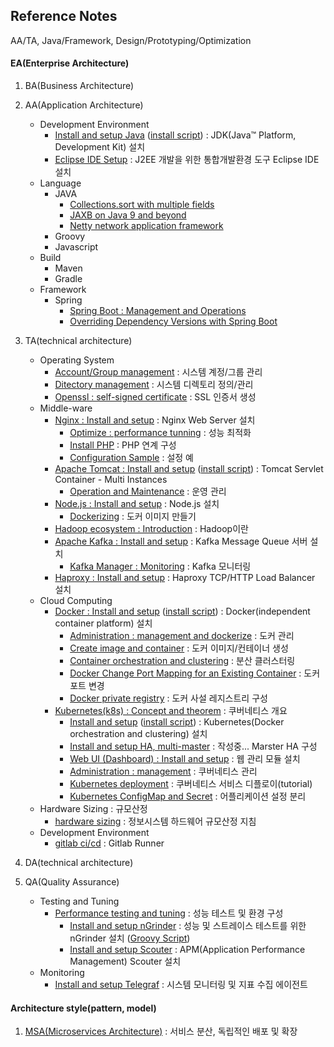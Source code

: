 ## Reference Notes
AA/TA, Java/Framework, Design/Prototyping/Optimization

#### EA(Enterprise Architecture)

1. BA(Business Architecture)

2. AA(Application Architecture)
    * Development Environment
      + [Install and setup Java](architecture.application/java/install.n.setup.jdk.md) ([install script](architecture.application/java/install.n.setup.script.jdk.md)) : JDK(Java™ Platform, Development Kit) 설치
      + [Eclipse IDE Setup](eclipse.ide.setup.md) : J2EE 개발을 위한 통합개발환경 도구 Eclipse IDE 설치
    * Language
      + JAVA
        - [Collections.sort with multiple fields](architecture.application/java/collections.sort.sample.md)
        - [JAXB on Java 9 and beyond](architecture.application/java/jaxb.on.java.9.n.beyond.md)
        - [Netty network application framework](architecture.application/java/netty.nio.network.framework.md)
      + Groovy
      + Javascript
    * Build
      + Maven
      + Gradle
    * Framework
      + Spring
        - [Spring Boot : Management and Operations](architecture.application/framework/springboot.management.n.operations.md)
        - [Overriding Dependency Versions with Spring Boot](architecture.application/framework/springboot.transitive.dependency.md)

3. TA(technical architecture)
    * Operating System
      + [Account/Group management](operating.system/management.account.n.group.md) : 시스템 계정/그룹 관리
      + [Ditectory management](operating.system/management.directory.md) : 시스템 디렉토리 정의/관리
      + [Openssl : self-signed certificate](operating.system/openssl.self.signed.certificate.md) : SSL 인증서 생성
    * Middle-ware
      + [Nginx : Install and setup](architecture.solution/nginx/install.n.setup.md) : Nginx Web Server 설치
        - [Optimize : performance tunning](architecture.solution/nginx/optimize.performance.tunning.md) : 성능 최적화
        - [Install PHP](architecture.solution/nginx/install.n.setup.php.md) : PHP 연계 구성
        - [Configuration Sample](architecture.solution/nginx/configuration.sample.md) : 설정 예
      + [Apache Tomcat : Install and setup](architecture.solution/apache.tomcat/install.n.setup.md) ([install script](architecture.solution/apache.tomcat/install.n.setup.script.md)) : Tomcat Servlet Container - Multi Instances
        - [Operation and Maintenance](architecture.solution/apache.tomcat/operation.n.maintenance.md) : 운영 관리
      + [Node.js : Install and setup](architecture.solution/node.js/install.n.setup.md) : Node.js 설치
        - [Dockerizing](architecture.solution/node.js/dockerizing.md) : 도커 이미지 만들기
      + [Hadoop ecosystem : Introduction](architecture.solution/hadoop/introduction.md) : Hadoop이란
      + [Apache Kafka : Install and setup](architecture.solution/apache.kafka/install.n.setup.md) : Kafka Message Queue 서버 설치
        - [Kafka Manager : Monitoring](architecture.solution/apache.kafka/install.n.setup.kafka.manager.md) : Kafka 모니터링 
      + [Haproxy : Install and setup](architecture.solution/haproxy/install.n.setup.md) : Haproxy TCP/HTTP Load Balancer 설치
    * Cloud Computing
      + [Docker : Install and setup](architecture.solution/docker/install.n.setup.md) ([install script](architecture.solution/docker/install.n.setup.script.md)) : Docker(independent container platform) 설치
        - [Administration : management and dockerize](architecture.solution/docker/administration.management.md) : 도커 관리
        - [Create image and container](architecture.solution/docker/create.image.n.container.md) : 도커 이미지/컨테이너 생성
        - [Container orchestration and clustering](architecture.solution/docker/orchestration.n.clustering.md) : 분산 클러스터링
        - [Docker Change Port Mapping for an Existing Container](architecture.solution/docker/change.port.mapping.md) : 도커 포트 변경
        - [Docker private registry](architecture.solution/docker/private.registry.md) : 도커 사설 레지스트리 구성
      + [Kubernetes(k8s) : Concept and theorem](architecture.solution/kubernetes/concept.theorem.md) : 쿠버네티스 개요
        - [Install and setup](architecture.solution/kubernetes/install.n.setup.md) ([install script](architecture.solution/kubernetes/install.n.setup.script.md)) : Kubernetes(Docker orchestration and clustering) 설치
        - [Install and setup HA, multi-master](architecture.solution/kubernetes/master.node.cluster.ha.md) : 작성중... Marster HA 구성
        - [Web UI (Dashboard) : Install and setup](architecture.solution/kubernetes/install.n.setup.dashboard.md) : 웹 관리 모듈 설치
        - [Administration : management](architecture.solution/kubernetes/administration.management.md) : 쿠버네티스 관리
        - [Kubernetes deployment](architecture.solution/kubernetes/how.to.deployment.md) : 쿠버네티스 서비스 디플로이(tutorial)
        - [Kubernetes ConfigMap and Secret](architecture.solution/kubernetes/configMap.n.secret.md) : 어플리케이션 설정 분리
    * Hardware Sizing : 규모산정  
      + [hardware sizing](operating.system/hardware.sizing.md) : 정보시스템 하드웨어 규모산정 지침
    * Development Environment  
      + [gitlab ci/cd](architecture.solution/gitlab/gitlab.ci.cd.md) : Gitlab Runner
     
4. DA(technical architecture)

5. QA(Quality Assurance)
    * Testing and Tuning
      + [Performance testing and tuning](architecture.quality.assurance/performance.testing.and.tuning.md) : 성능 테스트 및 환경 구성
        - [Install and setup nGrinder](architecture.quality.assurance/install.n.setup.ngrinder.md) : 성능 및 스트레이스 테스트를 위한 nGrinder 설치 ([Groovy Script](architecture.quality.assurance/ngrinder.groovy.script.md))
        - [Install and setup Scouter](architecture.quality.assurance/install.n.setup.scouter.md) : APM(Application Performance Management) Scouter 설치
    * Monitoring
      + [Install and setup Telegraf](architecture.quality.assurance/install.n.setup.telegraf.md) : 시스템 모니터링 및 지표 수집 에이전트

#### Architecture style(pattern, model)

1. [MSA(Microservices Architecture)](architecture.style/MSA/concept.md) : 서비스 분산, 독립적인 배포 및 확장
